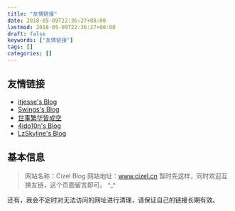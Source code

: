 ```yaml
---
title: "友情链接"
date: 2018-05-09T22:36:27+08:00
lastmod: 2018-05-09T22:36:27+08:00
draft: false
keywords: ["友情链接"]
tags: []
categories: []
---
```


## 友情链接



- [itjesse's Blog](https://www.itjesse.com/)
- [Swings's Blog](http://bestwing.me)
- [世事繁华皆成空](http://qtfreet.com/)
- [4ido10n's Blog](https://www.hackfun.org/)
- [LzSkyline's Blog](https://www.lzskyline.com/)



## 基本信息

> 网站名称：Cizel Blog
> 网站地址：www.cizel.cn
> 暂时先这样，同时欢迎互换友链，这个页面留言即可。 ^_^

还有，我会不定时对无法访问的网址进行清理，请保证自己的链接长期有效。

